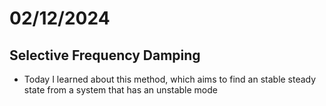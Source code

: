 # 02/12/2024

## Selective Frequency Damping

 * Today I learned about this method, which aims to find an stable steady state from a system that has an unstable mode


